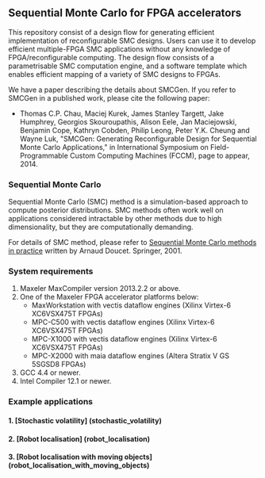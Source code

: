 ## Sequential Monte Carlo for FPGA accelerators

This repository consist of a design flow for generating efficient implementation of reconfigurable SMC designs. 
Users can use it to develop efficient multiple-FPGA SMC applications without any knowledge of FPGA/reconfigurable computing. 
The design flow consists of a parametrisable SMC computation engine, and a software template which enables efficient mapping of a variety of SMC designs to FPGAs.

We have a paper describing the details about SMCGen. If you refer to SMCGen in a published work, please cite the following paper:
 * Thomas C.P. Chau, Maciej Kurek, James Stanley Targett, Jake Humphrey, Georgios Skouroupathis, Alison Eele, Jan Maciejowski, Benjamin Cope, Kathryn Cobden, Philip Leong, Peter Y.K. Cheung and Wayne Luk, "SMCGen: Generating Reconfigurable Design for Sequential Monte Carlo Applications," in International Symposium on Field-Programmable Custom Computing Machines (FCCM), page to appear, 2014.

### Sequential Monte Carlo

Sequential Monte Carlo (SMC) method is a simulation-based approach to compute posterior distributions.
SMC methods often work well on applications considered intractable by other methods due to high dimensionality, but they are computationally demanding.

For details of SMC method, please refer to [Sequential Monte Carlo methods in practice](http://www.springer.com/statistics/physical+%26+information+science/book/978-0-387-95146-1) written by Arnaud Doucet.
Springer, 2001.

### System requirements

1. Maxeler MaxCompiler version 2013.2.2 or above.
2. One of the Maxeler FPGA accelerator platforms below:
	- MaxWorkstation with vectis dataflow engines (Xilinx Virtex-6 XC6VSX475T FPGAs)
	- MPC-C500 with vectis dataflow engines (Xilinx Virtex-6 XC6VSX475T FPGAs)
	- MPC-X1000 with vectis dataflow engines (Xilinx Virtex-6 XC6VSX475T FPGAs)
	- MPC-X2000 with maia dataflow engines (Altera Stratix V GS 5SGSD8 FPGAs)
3. GCC 4.4 or newer.
4. Intel Compiler 12.1 or newer.

### Example applications

#### 1. [Stochastic volatility] (stochastic_volatility)

#### 2. [Robot localisation] (robot_localisation)

#### 3. [Robot localisation with moving objects] (robot_localisation_with_moving_objects)
